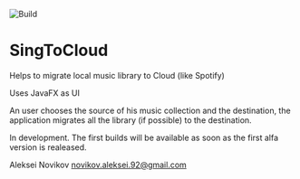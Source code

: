 ![Build](https://github.com/freedom4live/sing-to-cloud/workflows/Java%20CI/badge.svg)

# SingToCloud
Helps to migrate local music library to Cloud (like Spotify)

Uses JavaFX as UI

An user chooses the source of his music collection and the destination, the application migrates all the library (if possible) to the destination.

In development.
The first builds will be available as soon as the first alfa version is realeased.

Aleksei Novikov
novikov.aleksei.92@gmail.com

